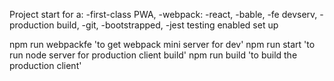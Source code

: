 Project start for a:
-first-class PWA,
-webpack:
  -react,
  -bable,
  -fe devserv,
  -production build,
  -git,
  -bootstrapped,
  -jest testing
enabled set up

npm run webpackfe  'to get webpack mini server for dev'
npm run start   'to run node server for production client build'
npm run build   'to build the production client'

